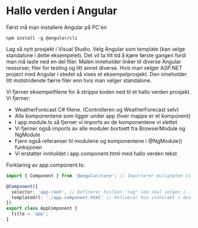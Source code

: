 # Hallo verden i Angular

Først må man installere Angular på PC'en

```
npm install -g @angular/cli
```

Lag så nytt prosjekt i Visual Studio. Velg Angular som template (kan velge standalone i dette eksempelet). Det vil ta litt tid å kjøre første gangen fordi man må laste ned en del filer. Malen inneholder linker til diverse Angular ressurser, filer for testing og litt annet diverse. Hvis man velger ASP.NET project med Angular i stedet så vises et eksempelprosjekt. Den inneholder litt motstridende færre filer enn hvis man velger standalone.

Vi fjerner eksempelfilene for å strippe koden ned til et hallo verden prosjekt. Vi fjerner:
- WeatherForecast C# filene. (Controlleren og WeatherForecast selv)
- Alle komponentene som ligger under app (hver mappe er et komponent)
- I app.module.ts så fjerner vi imports av de komponentene vi slettet
- Vi fjerner også imports av alle moduler bortsett fra BrowserModule og NgModule
- Fjern også referanser til modulene og komponentene i @NgModule() funksjonen
- Vi erstatter innholdet i app.component.html med hallo verden tekst

Forklaring av app.component.ts:

```ts
import { Component } from '@angular/core'; // Importerer muligheten til å bruke komponenter

@Component({
  selector: 'app-root', // Definerer hvilken "tag" som skal velges i ../index.html
  templateUrl: './app.component.html' // Definerer hva innholdet i den valgte "tagen" skal erstattes med
})
export class AppComponent {
  title = 'app';
}
```